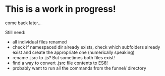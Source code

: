 # This is a work in progress!

come back later...

Still need:

* all individual files renamed
* check if namespaced dir already exists, check which subfolders already exist and create the appropriate one (numerically speaking)
* rename .jsrc to .js? But sometimes both files exist!
* find a way to convert .jsrc file contents to ES6!
* probably want to run all the commands from the funnel/ directory
